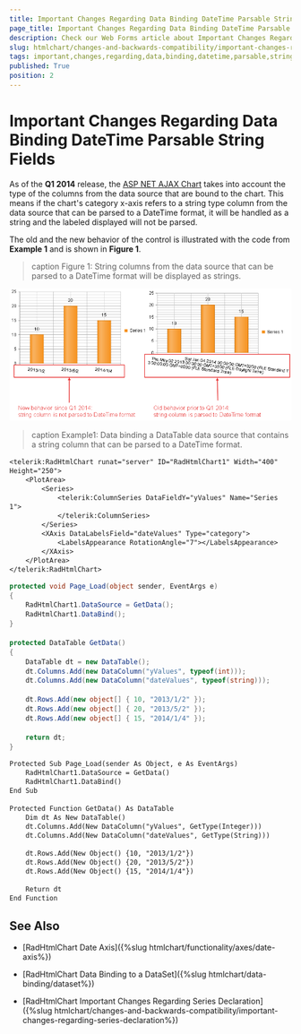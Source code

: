 ```yaml
---
title: Important Changes Regarding Data Binding DateTime Parsable String Fields
page_title: Important Changes Regarding Data Binding DateTime Parsable String Fields - RadHtmlChart
description: Check our Web Forms article about Important Changes Regarding Data Binding DateTime Parsable String Fields.
slug: htmlchart/changes-and-backwards-compatibility/important-changes-regarding-data-binding-datetime-parsable-string-fields
tags: important,changes,regarding,data,binding,datetime,parsable,string,fields
published: True
position: 2
---
```


# Important Changes Regarding Data Binding DateTime Parsable String Fields

As of the **Q1 2014** release, the [ASP NET AJAX Chart](https://www.telerik.com/products/aspnet-ajax/html-chart.aspx) takes into account the type of the columns from the data source that are bound to the chart. This means if the chart's category x-axis refers to a string type column from the data source that can be parsed to a DateTime format, it will be handled as a string and the labeled displayed will not be parsed.

The old and the new behavior of the control is illustrated with the code from **Example 1** and is shown in **Figure 1**.

>caption Figure 1: String columns from the data source that can be parsed to a DateTime format will be displayed as strings.

![htmlchart-important-changes-regarding-data-binding-datetime-parsable-string-fields](images/htmlchart-important-changes-regarding-data-binding-datetime-parsable-string-fields.png)

>caption Example1: Data binding a DataTable data source that contains a string column that can be parsed to a DateTime format.

````ASP.NET
<telerik:RadHtmlChart runat="server" ID="RadHtmlChart1" Width="400" Height="250">
	<PlotArea>
		<Series>
			<telerik:ColumnSeries DataFieldY="yValues" Name="Series 1">
			</telerik:ColumnSeries>
		</Series>
		<XAxis DataLabelsField="dateValues" Type="category">
			<LabelsAppearance RotationAngle="7"></LabelsAppearance>
		</XAxis>
	</PlotArea>
</telerik:RadHtmlChart>
````
````C#
protected void Page_Load(object sender, EventArgs e)
{
	RadHtmlChart1.DataSource = GetData();
	RadHtmlChart1.DataBind();
}

protected DataTable GetData()
{
	DataTable dt = new DataTable();
	dt.Columns.Add(new DataColumn("yValues", typeof(int)));
	dt.Columns.Add(new DataColumn("dateValues", typeof(string)));

	dt.Rows.Add(new object[] { 10, "2013/1/2" });
	dt.Rows.Add(new object[] { 20, "2013/5/2" });
	dt.Rows.Add(new object[] { 15, "2014/1/4" });

	return dt;
}
````
````VB
Protected Sub Page_Load(sender As Object, e As EventArgs)
	RadHtmlChart1.DataSource = GetData()
	RadHtmlChart1.DataBind()
End Sub

Protected Function GetData() As DataTable
	Dim dt As New DataTable()
	dt.Columns.Add(New DataColumn("yValues", GetType(Integer)))
	dt.Columns.Add(New DataColumn("dateValues", GetType(String)))

	dt.Rows.Add(New Object() {10, "2013/1/2"})
	dt.Rows.Add(New Object() {20, "2013/5/2"})
	dt.Rows.Add(New Object() {15, "2014/1/4"})

	Return dt
End Function
````

## See Also

 * [RadHtmlChart Date Axis]({%slug htmlchart/functionality/axes/date-axis%})

 * [RadHtmlChart Data Binding to a DataSet]({%slug htmlchart/data-binding/dataset%})

 * [RadHtmlChart Important Changes Regarding Series Declaration]({%slug htmlchart/changes-and-backwards-compatibility/important-changes-regarding-series-declaration%})
